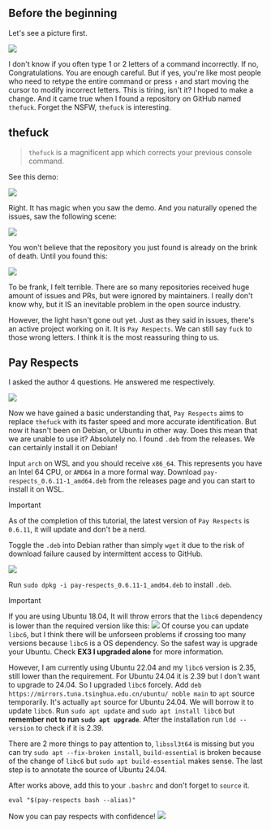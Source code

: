 ## Before the beginning
Let's see a picture first.

![](/assets/Linux/EX5%20What's%20the%20first%20word%20when%20messing%20up%20a%20command/1.png)

I don't know if you often type 1 or 2 letters of a command incorrectly. If no, Congratulations. You are enough careful. But if yes, you're like most people who need to retype the entire command or press `↑` and start moving the cursor to modify incorrect letters. This is tiring, isn't it? I hoped to make a change. And it came true when I found a repository on GitHub named `thefuck`. Forget the NSFW, `thefuck` is interesting.

## thefuck

> `thefuck` is a  magnificent app which corrects your previous console command.

See this demo:

![](/assets/Linux/EX5%20What's%20the%20first%20word%20when%20messing%20up%20a%20command/example.gif)

Right. It has magic when you saw the demo. And you naturally opened the issues, saw the following scene:

![](/assets/Linux/EX5%20What's%20the%20first%20word%20when%20messing%20up%20a%20command/2.png)

You won't believe that the repository you just found is already on the brink of death. Until you found this:

![](/assets/Linux/EX5%20What's%20the%20first%20word%20when%20messing%20up%20a%20command/3.png)

To be frank, I felt terrible. There are so many repositories received huge amount of issues and PRs, but were ignored by maintainers. I really don't know why, but it IS an inevitable problem in the open source industry.

However, the light hasn't gone out yet. Just as they said in issues, there's an active project working on it. It is  `Pay Respects`. We can still say `fuck` to those wrong letters. I think it is the most reassuring thing to us.

## Pay Respects
I asked the author 4 questions. He answered me respectively.

![](/assets/Linux/EX5%20What's%20the%20first%20word%20when%20messing%20up%20a%20command/4.png)

Now we have gained a basic understanding that, `Pay Respects` aims to replace `thefuck` with its faster speed and more accurate identification. But now it hasn't been on Debian, or Ubuntu in other way. Does this mean that we are unable to use it? Absolutely no. I found `.deb` from the releases. We can certainly install it on Debian!

Input `arch` on WSL and you should receive `x86_64`. This represents you have an Intel 64 CPU, or `AMD64` in a more formal way. Download `pay-respects_0.6.11-1_amd64.deb` from the releases page and you can start to install it on WSL.

>[!IMPORTANT] 
>As of the completion of this tutorial, the latest version of `Pay Respects` is `0.6.11`, it will update and don't be a nerd.

Toggle the `.deb` into Debian rather than simply `wget` it due to the risk of download failure caused by intermittent access to GitHub. 

![](/assets/Linux/EX5%20What's%20the%20first%20word%20when%20messing%20up%20a%20command/5.png)

Run `sudo dpkg -i pay-respects_0.6.11-1_amd64.deb` to install `.deb`.

> [!IMPORTANT] 
> If you are using Ubuntu 18.04, It will throw errors that the `libc6` dependency is lower than the required version like this:
> ![](/assets/Linux/EX5%20What's%20the%20first%20word%20when%20messing%20up%20a%20command/6.png)
> Of course you can update `libc6`, but I think there will be unforseen problems if crossing too many versions because `libc6` is a OS dependency. So the safest way is upgrade your Ubuntu. Check **EX3 I upgraded alone** for more information.
> 
> However, I am currently using Ubuntu 22.04 and my `libc6` version is 2.35, still lower than the requirement. For Ubuntu 24.04 it is 2.39 but I don't want to upgrade to 24.04. So I upgraded `libc6` forcely. Add `deb https://mirrors.tuna.tsinghua.edu.cn/ubuntu/ noble main` to `apt` source temporarily. It's actually `apt` source for Ubuntu 24.04. We will borrow it to update `libc6`. Run `sudo apt update` and `sudo apt install libc6` but **remember not to run `sudo apt upgrade`**. After the installation  run `ldd --version` to check if it is 2.39. 
> 
> There are 2 more things to pay attention to, `libssl3t64` is missing but you can try `sudo apt --fix-broken install`, `build-essential` is broken because of the change of `libc6` but `sudo apt build-essential` makes sense. The last step is to annotate the source of Ubuntu 24.04.

After works above, add this to your `.bashrc` and don't forget to `source` it.

```
eval "$(pay-respects bash --alias)"
```

Now you can pay respects with confidence!
![](/assets/Linux/EX5%20What's%20the%20first%20word%20when%20messing%20up%20a%20command/7.png)
